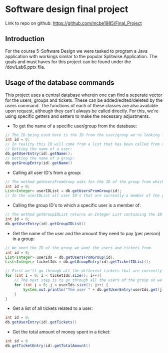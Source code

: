 # Software design final project
Link to repo on github: https://github.com/mcbe1985/Final_Project


## Introduction
For the course 5-Software Design we were tasked to program a Java application with workings similar to the popular Splitwise Application.
The goals and must haves for this project can be found under the /dov/Lab6.pptx file.

## Usage of the database commands
This project uses a central database wherein one can find a seperate vector for the users, groups and tickets. These can be added/edited/deleted by the users command.
The functions of each of these classes are also available upon request, although they can't always be called directly.
For this, we're using specific getters and setters to make the necessary adjustments.

* To get the name of a specific user/group from the database:
```java
// The ID being used here is the ID from the user/group we're looking for. In this example this has been set to 0.
int id = 0;
// In reality this ID will come from a list that has been called from the database.
// Getting the name of a user:
db.getUserEntry(id).getName(); 
// Getting the name of a group:
db.getGroupEntry(id).getName()
```

* Calling all user ID's from a group:
```java
// The method getUsersFromGroup asks for the ID of the group from which we want a List of all its users. The list will contain the ID's of seperate users and thus the method returns an Integer List as an answer.
int id = 0;
List<Integer> userIDList = db.getUsersFromGroup(id);
// In the userIDList all user ID's that are currently a member of the group can be found.
```

* Calling the group ID's to which a specific user is a member of:
```java
// The method getGroupIDList returns an Integer List containing the ID's of all the groups a user is currently a member of. The ID asked here is for the specific user from which we want the list.
int id = 0;
db.getUserEntry(id).getGroupIDList()
```

* Get the name of the user and the amount they need to pay (per person) in a group:
```java
// We need the ID of the group we want the users and tickets from.
int id = 0;
List<Integer> userIds = db.getUsersFromGroup(id);
List<Integer> ticketIds = db.getGroupEntry(id).getTicketIDList();

// First we'll go through all the different tickets that are currently in circulation in the group.
for (int i = 0; i < ticketIds.size(); i++){
    // The next step is to go through all the users of the group so we can print the amount each user owes. Since the ID's of the amounts in the ticketIDlist of the group equal those in the userIDlist they are equal.
    for (int j = 0; j < userIds.size(); j++) {
        System.out.println("The user " + db.getUserEntry(userIds.get(j)).getName() + " currently has to pay: " + db.getTicketEntry(ticketIds.get(i)).getTicketAmount(j));
    }
}
```

* Get a list of all tickets related to a user:
```java
int id = 0;
db.getUserEntry(id).getTickets()
```

* Get the total amount of money spent in a ticket:
```java
int id = 0
db.getTicketEntry(id).getTotalAmount()
```


```java

```